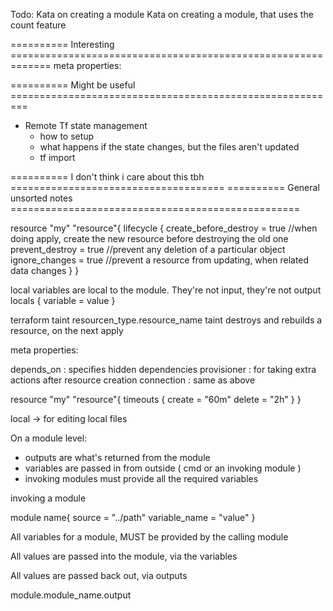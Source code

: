 Todo:
Kata on creating a module
Kata on creating a module, that uses the count feature

========== Interesting =============================================================
meta properties:

========== Might be useful =========================================================

* Remote Tf state management
    * how to setup
    * what happens if the state changes, but the files aren't updated
    * tf import

========== I don't think i care about this tbh =====================================
========== General unsorted notes ==================================================

resource "my" "resource"{
    lifecycle {
        create_before_destroy = true //when doing apply, create the new resource before destroying the old one
        prevent_destroy = true //prevent any deletion of a particular object
        ignore_changes = true //prevent a resource from updating, when related data changes
    }
}

local variables are local to the module. They're not input, they're not output
locals {
    variable = value
}

terraform taint resourcen_type.resource_name 
taint destroys and rebuilds a resource, on the next apply

meta properties:

depends_on  :   specifies hidden dependencies
provisioner :   for taking extra actions after resource creation
connection  :   same as above

resource "my" "resource"{
    timeouts {
        create = "60m"
        delete = "2h"
    }
}

local -> for editing local files

On a module level:
* outputs are what's returned from the module
* variables are passed in from outside ( cmd or an invoking module )
* invoking modules must provide all the required variables

invoking a module

module name{
    source = "../path"
    variable_name = "value"
}

All variables for a module, MUST be provided by the calling module

All values are passed into the module, via the variables

All values are passed back out, via outputs

module.module_name.output
